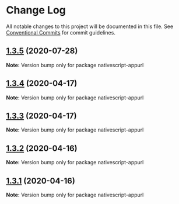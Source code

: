 # Change Log

All notable changes to this project will be documented in this file.
See [Conventional Commits](https://conventionalcommits.org) for commit guidelines.

## [1.3.5](https://github.com/farfromrefug/nativescript-appurl/compare/v1.3.4...v1.3.5) (2020-07-28)

**Note:** Version bump only for package nativescript-appurl





## [1.3.4](https://github.com/farfromrefug/nativescript-appurl/compare/v1.3.3...v1.3.4) (2020-04-17)

**Note:** Version bump only for package nativescript-appurl





## [1.3.3](https://github.com/farfromrefug/nativescript-appurl/compare/v1.3.2...v1.3.3) (2020-04-17)

**Note:** Version bump only for package nativescript-appurl





## [1.3.2](https://github.com/farfromrefug/nativescript-appurl/compare/v1.3.1...v1.3.2) (2020-04-16)

**Note:** Version bump only for package nativescript-appurl





## [1.3.1](https://github.com/farfromrefug/nativescript-appurl/compare/v1.3.0...v1.3.1) (2020-04-16)

**Note:** Version bump only for package nativescript-appurl
